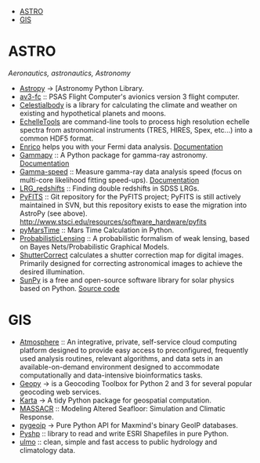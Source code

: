 - [ASTRO](#astro)
- [GIS](#gis)


# ASTRO
*Aeronautics, astronautics, Astronomy*
- [Astropy](https://github.com/astropy) → [Astronomy Python Library.
- [av3-fc](https://github.com/psas/av3-fc) :: PSAS Flight Computer's avionics version 3 flight computer.
- [Celestialbody](https://github.com/jsbj/celestialbody) is a library for calculating the climate and weather on existing and hypothetical planets and moons.
- [EchelleTools](https://github.com/iancze/EchelleTools) are command-line tools to process high resolution echelle spectra from astronomical instruments (TRES, HIRES, Spex, etc...) into a common HDF5 format.
- [Enrico](https://github.com/gammapy/enrico) helps you with your Fermi data analysis. [Documentation](http://enrico.readthedocs.org/)
- [Gammapy](https://github.com/gammapy/gammapy) :: A Python package for gamma-ray astronomy. [Documentation](https://gammapy.readthedocs.org/)
- [Gamma-speed](https://github.com/gammapy/gamma-speed) :: Measure gamma-ray data analysis speed (focus on multi-core likelihood fitting speed-ups). [Documentation](https://gamma-speed.readthedocs.org/)
- [LRG_redshifts](https://github.com/jakevdp/LRG_redshifts) ::  Finding double redshifts in SDSS LRGs.
- [PyFITS](https://github.com/spacetelescope/PyFITS) :: Git repository for the PyFITS project; PyFITS is still actively maintained in SVN, but this repository exists to ease the migration into AstroPy (see above). http://www.stsci.edu/resources/software_hardware/pyfits
- [pyMarsTime](https://github.com/ashima/pyMarsTime) :: Mars Time Calculation in Python.
- [ProbabilisticLensing](https://github.com/jakevdp/ProbabilisticLensing) :: A probabilistic formalism of weak lensing, based on Bayes Nets/Probabilistic Graphical Models.
- [ShutterCorrect](https://github.com/iancze/ShutterCorrect) calculates a shutter correction map for digital images. Primarily designed for correcting astronomical images to achieve the desired illumination.
- [SunPy](http://sunpy.org/) is a free and open-source software library for solar physics based on Python. [Source code](https://github.com/sunpy/sunpy)


# GIS 
- [Atmosphere](https://github.com/iPlantCollaborativeOpenSource/atmosphere) :: An integrative, private, self-service cloud computing platform designed to provide easy access to preconfigured, frequently used analysis routines, relevant algorithms, and data sets in an available-on-demand environment designed to accommodate computationally and data-intensive bioinformatics tasks.
- [Geopy](https://github.com/geopy/geopy) → is a Geocoding Toolbox for Python 2 and 3 for several popular geocoding web services.
- [Karta](https://github.com/njwilson23/karta) →  A tidy Python package for geospatial computation.
- [MASSACR](https://github.com/navahnavahnavah/massacr) :: Modeling Altered Seafloor: Simulation and Climatic Response.
- [pygeoip](https://github.com/appliedsec/pygeoip) →  Pure Python API for Maxmind's binary GeoIP databases.
- [Pyshp](https://github.com/GeospatialPython/pyshp) :: library to read and write ESRI Shapefiles in pure Python.
- [ulmo](https://github.com/ulmo-dev/ulmo) :: clean, simple and fast access to public hydrology and climatology data.

